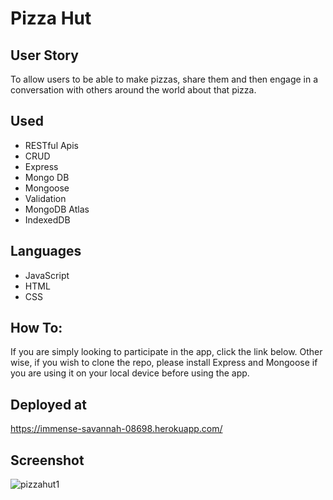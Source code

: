 # Pizza Hut

## User Story
To allow users to be able to make pizzas, share them and then engage in a conversation with others around the world about that pizza.

## Used
- RESTful Apis
- CRUD
- Express
- Mongo DB
- Mongoose
- Validation
- MongoDB Atlas
- IndexedDB

## Languages
- JavaScript
- HTML
- CSS

## How To:
If you are simply looking to participate in the app, click the link below. Other wise, if you wish to clone the repo, please install Express and Mongoose if you are using it on your local device before using the app.

## Deployed at
https://immense-savannah-08698.herokuapp.com/

## Screenshot
![pizzahut1](https://user-images.githubusercontent.com/77703087/125009080-11140780-e021-11eb-9a2b-7a516c35fdc3.PNG)
